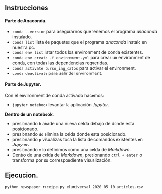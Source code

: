 ## Instrucciones

#### Parte de Anaconda.

* `conda --version` para asegurarnos que tenemos el programa _anaconda_ instalado.
* `conda list` lista de paquetes que el programa _anaconda_ instalo en nuestra pc.
* `conda env list` listar todos los environment de conda existentes.
* `conda env create -f environment.yml` para crear un environment de conda, con todas las dependencias requeridas.
* `conda activate curso_ing_datos` para activar el environment.
* `conda deactivate` para salir del environment.

#### Parte de Jupyter.

Con el environment de conda activado hacemos:

* `jupyter notebook` levantar la aplicación _Jupyter_.

**Dentro de un notebook**.

* presionando `b` añade una nueva celda debajo de donde esta posicionado.
* presionando `dd` elimina la celda donde esta posicionado.
* presionando `p` visualizas toda la lista de comandos existentes en _Jupyter_.
* presionando `m` lo definimos como una celda de _Markdown_.
* Dentro de una celda de _Markdown_, presionando `ctrl + enter` lo transforma por su correspondiente visualización.

## Ejecucion.

`python newspaper_receipe.py eluniversal_2020_05_10_articles.csv`
